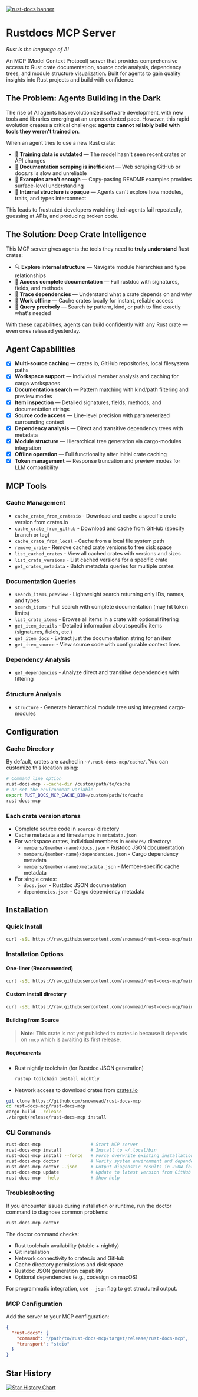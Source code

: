 [![rust-docs banner](./assets/rust_docs_banner.jpeg)](https://github.com/snowmead/rust-docs-mcp)

# Rustdocs MCP Server

_Rust is the language of AI_

An MCP (Model Context Protocol) server that provides comprehensive access to Rust crate documentation, source code analysis, dependency trees, and module structure visualization. Built for agents to gain quality insights into Rust projects and build with confidence.

## The Problem: Agents Building in the Dark

The rise of AI agents has revolutionized software development, with new tools and libraries emerging at an unprecedented pace. However, this rapid evolution creates a critical challenge: **agents cannot reliably build with tools they weren't trained on**.

When an agent tries to use a new Rust crate:

- 🚫 **Training data is outdated** — The model hasn't seen recent crates or API changes
- 🚫 **Documentation scraping is inefficient** — Web scraping GitHub or docs.rs is slow and unreliable
- 🚫 **Examples aren't enough** — Copy-pasting README examples provides surface-level understanding
- 🚫 **Internal structure is opaque** — Agents can't explore how modules, traits, and types interconnect

This leads to frustrated developers watching their agents fail repeatedly, guessing at APIs, and producing broken code.

## The Solution: Deep Crate Intelligence

This MCP server gives agents the tools they need to **truly understand** Rust crates:

- 🔍 **Explore internal structure** — Navigate module hierarchies and type relationships
- 📖 **Access complete documentation** — Full rustdoc with signatures, fields, and methods
- 🔗 **Trace dependencies** — Understand what a crate depends on and why
- 💾 **Work offline** — Cache crates locally for instant, reliable access
- 🎯 **Query precisely** — Search by pattern, kind, or path to find exactly what's needed

With these capabilities, agents can build confidently with any Rust crate — even ones released yesterday.

## Agent Capabilities

- [x] **Multi-source caching** — crates.io, GitHub repositories, local filesystem paths
- [x] **Workspace support** — Individual member analysis and caching for cargo workspaces
- [x] **Documentation search** — Pattern matching with kind/path filtering and preview modes
- [x] **Item inspection** — Detailed signatures, fields, methods, and documentation strings
- [x] **Source code access** — Line-level precision with parameterized surrounding context
- [x] **Dependency analysis** — Direct and transitive dependency trees with metadata
- [x] **Module structure** — Hierarchical tree generation via cargo-modules integration
- [x] **Offline operation** — Full functionality after initial crate caching
- [x] **Token management** — Response truncation and preview modes for LLM compatibility

## MCP Tools

### Cache Management

- `cache_crate_from_cratesio` - Download and cache a specific crate version from crates.io
- `cache_crate_from_github` - Download and cache from GitHub (specify branch or tag)
- `cache_crate_from_local` - Cache from a local file system path
- `remove_crate` - Remove cached crate versions to free disk space
- `list_cached_crates` - View all cached crates with versions and sizes
- `list_crate_versions` - List cached versions for a specific crate
- `get_crates_metadata` - Batch metadata queries for multiple crates

### Documentation Queries

- `search_items_preview` - Lightweight search returning only IDs, names, and types
- `search_items` - Full search with complete documentation (may hit token limits)
- `list_crate_items` - Browse all items in a crate with optional filtering
- `get_item_details` - Detailed information about specific items (signatures, fields, etc.)
- `get_item_docs` - Extract just the documentation string for an item
- `get_item_source` - View source code with configurable context lines

### Dependency Analysis

- `get_dependencies` - Analyze direct and transitive dependencies with filtering

### Structure Analysis

- `structure` - Generate hierarchical module tree using integrated cargo-modules

## Configuration

### Cache Directory

By default, crates are cached in `~/.rust-docs-mcp/cache/`. You can customize this location using:

```bash
# Command line option
rust-docs-mcp --cache-dir /custom/path/to/cache
# or set the environment variable
export RUST_DOCS_MCP_CACHE_DIR=/custom/path/to/cache
rust-docs-mcp
```

### Each crate version stores

- Complete source code in `source/` directory
- Cache metadata and timestamps in `metadata.json`
- For workspace crates, individual members in `members/` directory:
  - `members/{member-name}/docs.json` - Rustdoc JSON documentation
  - `members/{member-name}/dependencies.json` - Cargo dependency metadata
  - `members/{member-name}/metadata.json` - Member-specific cache metadata
- For single crates:
  - `docs.json` - Rustdoc JSON documentation
  - `dependencies.json` - Cargo dependency metadata

## Installation

### Quick Install

```bash
curl -sSL https://raw.githubusercontent.com/snowmead/rust-docs-mcp/main/install.sh | bash
```

### Installation Options

#### One-liner (Recommended)

```bash
curl -sSL https://raw.githubusercontent.com/snowmead/rust-docs-mcp/main/install.sh | bash
```

#### Custom install directory

```bash
curl -sSL https://raw.githubusercontent.com/snowmead/rust-docs-mcp/main/install.sh | bash -s -- --install-dir /usr/local/bin
```

#### Building from Source

> **Note:** This crate is not yet published to crates.io because it depends on `rmcp` which is awaiting its first release.

##### Requirements

- Rust nightly toolchain (for Rustdoc JSON generation)

  ```bash
  rustup toolchain install nightly
  ```

- Network access to download crates from [crates.io](https://crates.io)

```bash
git clone https://github.com/snowmead/rust-docs-mcp
cd rust-docs-mcp/rust-docs-mcp
cargo build --release
./target/release/rust-docs-mcp install
```

### CLI Commands

```bash
rust-docs-mcp                   # Start MCP server
rust-docs-mcp install           # Install to ~/.local/bin
rust-docs-mcp install --force   # Force overwrite existing installation
rust-docs-mcp doctor            # Verify system environment and dependencies
rust-docs-mcp doctor --json     # Output diagnostic results in JSON format
rust-docs-mcp update            # Update to latest version from GitHub
rust-docs-mcp --help            # Show help
```

### Troubleshooting

If you encounter issues during installation or runtime, run the doctor command to diagnose common problems:

```bash
rust-docs-mcp doctor
```

The doctor command checks:
- Rust toolchain availability (stable + nightly)
- Git installation
- Network connectivity to crates.io and GitHub
- Cache directory permissions and disk space
- Rustdoc JSON generation capability
- Optional dependencies (e.g., codesign on macOS)

For programmatic integration, use `--json` flag to get structured output.

### MCP Configuration

Add the server to your MCP configuration:

```json
{
  "rust-docs": {
    "command": "/path/to/rust-docs-mcp/target/release/rust-docs-mcp",
    "transport": "stdio"
  }
}
```

## Star History

<a href="https://www.star-history.com/#snowmead/rust-docs-mcp&Date">
    <picture>
        <source media="(prefers-color-scheme: dark)" srcset="https://api.star-history.com/svg?repos=snowmead/rust-docs-mcp&type=Date&theme=dark" />
        <source media="(prefers-color-scheme: light)" srcset="https://api.star-history.com/svg?repos=snowmead/rust-docs-mcp&type=Date" />
        <img alt="Star History Chart" src="https://api.star-history.com/svg?repos=snowmead/rust-docs-mcp&type=Date" />
    </picture>
</a>
